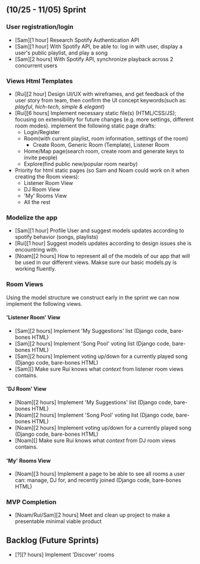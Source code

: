 ## (10/25 - 11/05) Sprint

### User registration/login
- [Sam][1 hour] Research Spotify Authentication API
- [Sam][1 hour] With Spotify API, be able to: log in with user, display a user's public playlist, and play a song
- [Sam][2 hours] With Spotify API, synchronize playback across 2 concurrent users

### Views Html Templates
- [Rui][2 hour] Design UI/UX with wireframes, and get feedback of the user story from team, then confirm the UI concept keywords(such as: *playful*,  *hich-tech*,  *simple & elegant*)
- [Rui][6 hours] Implement necessary static file(s) (HTML/CSS/JS); focusing on extensibility for future changes (e.g. more settings, different room modes). implement the following static page drafts: 
	- Login/Register
	- Room(with current playlist, room information, settings of the room)
		- Create Room, Generic Room (Template), Listener Room
	- Home/Map page(search room, create room and generate keys to invite people)
	- Explore(find public new/popular room nearby)
- Priority for html static pages (so Sam and Noam could work on it when creating the Room views):
	- Listener Room View
	- DJ Room View
	- 'My' Rooms View
	- All the rest

### Modelize the app
- [Sam][1 hour] Profile User and suggest models updates according to spotify behavior (songs, playlists)
- [Rui][1 hour] Suggest models updates according to design issues she is encountring with.
- [Noam][2 hours] How to represent all of the models of our app that will be used in our different views. Makse sure our basic models.py is working fluently.

### Room Views
Using the model structure we construct early in the sprint we can now implement the following views.

#### 'Listener Room' View
- [Sam][2 hours] Implement 'My Suggestions' list (Django code, bare-bones HTML)
- [Sam][2 hours] Implement 'Song Pool' voting list (Django code, bare-bones HTML)
- [Sam][2 hours] Implement voting up/down for a currently played song (Django code, bare-bones HTML)
- [Sam][] Make sure Rui knows what *context* from listener room views contains.

#### 'DJ Room' View
- [Noam][2 hours] Implement 'My Suggestions' list (Django code, bare-bones HTML)
- [Noam][2 hours] Implement 'Song Pool' voting list (Django code, bare-bones HTML)
- [Noam][2 hours] Implement voting up/down for a currently played song (Django code, bare-bones HTML)
- [Noam][] Make sure Rui knows what *context* from DJ room views contains.

#### 'My' Rooms View
- [Noam][3 hours] Implement a page to be able to see all rooms a user can: manage, DJ for, and recently joined (Django code, bare-bones HTML)

### MVP Completion
- [Noam/Rui/Sam][2 hours] Meet and clean up project to make a presentable minimal viable product

## Backlog (Future Sprints)
- [?][? hours] Implement 'Discover' rooms
